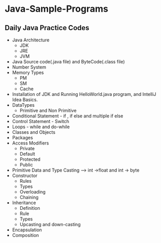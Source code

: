 # Java-Sample-Programs
## Daily Java Practice Codes
- Java Architecture
  - JDK
  - JRE
  - JVM
- Java Source code(.java file) and ByteCode(.class file)
- Number System
- Memory Types 
  - PM
  - SM
  - Cache
- Installation of JDK and Running HelloWorld.java program, and IntelliJ Idea Basics.
- DataTypes
  - Primitive and Non Primitive
- Conditional Statement - if , if else and multiple if else
- Control Statement - Switch
- Loops - while and do-while
- Classes and Objects
- Packages
- Access Modifiers
  - Private
  - Default
  - Protected
  - Public
 - Primitive Data and Type Casting --> int ->float and int -> byte
- Constructor
  - Rules
  - Types
  - Overloading
  - Chaining
- Inheritance 
  - Definition
  - Rule
  - Types
  - Upcasting and down-casting
- Encapsulation
- Composition
